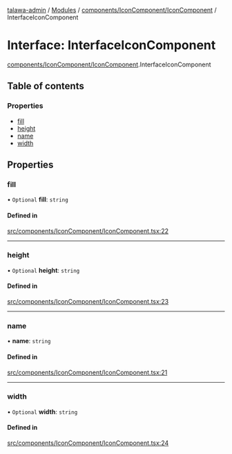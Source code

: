 [talawa-admin](../README.md) / [Modules](../modules.md) / [components/IconComponent/IconComponent](../modules/components_IconComponent_IconComponent.md) / InterfaceIconComponent

# Interface: InterfaceIconComponent

[components/IconComponent/IconComponent](../modules/components_IconComponent_IconComponent.md).InterfaceIconComponent

## Table of contents

### Properties

- [fill](components_IconComponent_IconComponent.InterfaceIconComponent.md#fill)
- [height](components_IconComponent_IconComponent.InterfaceIconComponent.md#height)
- [name](components_IconComponent_IconComponent.InterfaceIconComponent.md#name)
- [width](components_IconComponent_IconComponent.InterfaceIconComponent.md#width)

## Properties

### fill

• `Optional` **fill**: `string`

#### Defined in

[src/components/IconComponent/IconComponent.tsx:22](https://github.com/Azad99-9/talawa-admin/blob/2895a12/src/components/IconComponent/IconComponent.tsx#L22)

___

### height

• `Optional` **height**: `string`

#### Defined in

[src/components/IconComponent/IconComponent.tsx:23](https://github.com/Azad99-9/talawa-admin/blob/2895a12/src/components/IconComponent/IconComponent.tsx#L23)

___

### name

• **name**: `string`

#### Defined in

[src/components/IconComponent/IconComponent.tsx:21](https://github.com/Azad99-9/talawa-admin/blob/2895a12/src/components/IconComponent/IconComponent.tsx#L21)

___

### width

• `Optional` **width**: `string`

#### Defined in

[src/components/IconComponent/IconComponent.tsx:24](https://github.com/Azad99-9/talawa-admin/blob/2895a12/src/components/IconComponent/IconComponent.tsx#L24)
